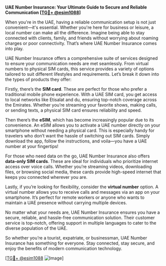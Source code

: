 **UAE Number Insurance: Your Ultimate Guide to Secure and Reliable Communication [[TG💪+ @esim1088](https://t.me/s/esim1088)]**

When you're in the UAE, having a reliable communication setup is not just convenient—it's essential. Whether you're here for business or leisure, a local number can make all the difference. Imagine being able to stay connected with clients, family, and friends without worrying about roaming charges or poor connectivity. That’s where UAE Number Insurance comes into play.

UAE Number Insurance offers a comprehensive suite of services designed to ensure your communication needs are met seamlessly. From virtual numbers to physical SIM cards, this service provides a variety of options tailored to suit different lifestyles and requirements. Let’s break it down into the types of products they offer:

Firstly, there’s the **SIM card**. These are perfect for those who prefer a traditional mobile phone experience. With a UAE SIM card, you get access to local networks like Etisalat and du, ensuring top-notch coverage across the Emirates. Whether you’re streaming your favorite shows, making calls, or sending texts, a physical SIM card ensures reliability and speed.

Then there’s the **eSIM**, which has become increasingly popular due to its convenience. An eSIM allows you to activate a UAE number directly on your smartphone without needing a physical card. This is especially handy for travelers who don’t want the hassle of switching out SIM cards. Simply download the app, follow the instructions, and voila—you have a UAE number at your fingertips!

For those who need data on the go, UAE Number Insurance also offers **data-only SIM cards**. These are ideal for individuals who prioritize internet access over voice calls. Whether you’re streaming videos, downloading files, or browsing social media, these cards provide high-speed internet that keeps you connected wherever you are.

Lastly, if you’re looking for flexibility, consider the **virtual number** option. A virtual number allows you to receive calls and messages via an app on your smartphone. It’s perfect for remote workers or anyone who wants to maintain a UAE presence without carrying multiple devices.

No matter what your needs are, UAE Number Insurance ensures you have a secure, reliable, and hassle-free communication solution. Their customer service is top-notch, offering support in multiple languages to cater to the diverse population of the UAE.

So whether you’re a tourist, expatriate, or businessman, UAE Number Insurance has something for everyone. Stay connected, stay secure, and enjoy the benefits of modern communication technology. 

[[TG💪+ @esim1088](https://t.me/s/esim1088) ![Image](https://i.postimg.cc/Y0z9fWf4/image.png)]